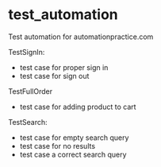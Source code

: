 # test_automation
Test automation for automationpractice.com

TestSignIn:
* test case for proper sign in
* test case for sign out

TestFullOrder
* test case for adding product to cart

TestSearch:
* test case for empty search query
* test case for no results
* test case a correct search query
